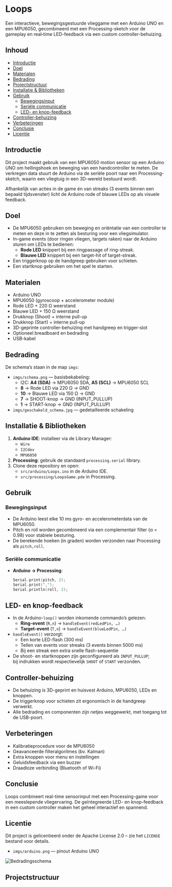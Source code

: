 # Loops

Een interactieve, bewegingsgestuurde vlieggame met een Arduino UNO en een MPU6050, gecombineerd met een Processing-sketch voor de gameplay en real‐time LED-feedback via een custom controller-behuizing.

## Inhoud

- [Introductie](#introductie)
- [Doel](#doel)
- [Materialen](#materialen)
- [Bedrading](#bedrading)
- [Projectstructuur](#projectstructuur)
- [Installatie & Bibliotheken](#installatie--bibliotheken)
- [Gebruik](#gebruik)  
  - [Bewegingsinput](#bewegingsinput)  
  - [Seriële communicatie](#seriële-communicatie)  
  - [LED- en knop-feedback](#led--en-knop-feedback)  
- [Controller-behuizing](#controller-behuizing)
- [Verbeteringen](#verbeteringen)
- [Conclusie](#conclusie)
- [Licentie](#licentie)

## Introductie

Dit project maakt gebruik van een MPU6050 motion sensor op een Arduino UNO om hellingshoek en beweging van een handcontroller te meten. De verkregen data stuurt de Arduino via de seriële poort naar een Processing-sketch, waarin een vliegtuig in een 3D-wereld bestuurd wordt.

Afhankelijk van acties in de game én van streaks (3 events binnen een bepaald tijdsvenster) licht de Arduino rode of blauwe LEDs op als visuele feedback.

## Doel

- De MPU6050 gebruiken om beweging en oriëntatie van een controller te meten en deze in te zetten als besturing voor een vliegsimulator.
- In-game events (door ringen vliegen, targets raken) naar de Arduino sturen om LEDs te bedienen:  
  - **Rode LED** knippert bij een ringpassage of ring-streak.  
  - **Blauwe LED** knippert bij een target-hit of target-streak.  
- Een triggerknop op de handgreep gebruiken voor schieten.  
- Een startknop gebruiken om het spel te starten.

## Materialen

- Arduino UNO  
- MPU6050 (gyroscoop + accelerometer module)  
- Rode LED + 220 Ω weerstand  
- Blauwe LED + 150 Ω weerstand  
- Drukknop (Shoot) + interne pull-up  
- Drukknop (Start) + interne pull-up  
- 3D-geprinte controller-behuizing met handgreep en trigger-slot  
- Optioneel breadboard en bedrading  
- USB-kabel

## Bedrading

De schema’s staan in de map `imgs`:

- `imgs/schema.png` — basisbekabeling:  
  - I2C: **A4 (SDA)** → MPU6050 SDA, **A5 (SCL)** → MPU6050 SCL  
  - **8** → Rode LED via 220 Ω → GND  
  - **10** → Blauwe LED via 150 Ω → GND  
  - **7** → SHOOT-knop → GND (INPUT_PULLUP)  
  - **1** → START-knop → GND (INPUT_PULLUP)  
- `imgs/geschakeld_schema.jpg` — gedetailleerde schakeling  


## Installatie & Bibliotheken

1. **Arduino IDE**: installeer via de Library Manager:  
   - `Wire`  
   - `I2Cdev`  
   - `MPU6050`  
2. **Processing**: gebruik de standaard `processing.serial` library.  
3. Clone deze repository en open:  
   - `src/arduino/Loops.ino` in de Arduino IDE.  
   - `src/processing/LoopsGame.pde` in Processing.

## Gebruik

### Bewegingsinput

- De Arduino leest elke 10 ms gyro- en accelerometerdata van de MPU6050.  
- Pitch en roll worden gecombineerd via een complementair filter (α = 0.98) voor stabiele besturing.  
- De berekende hoeken (in graden) worden verzonden naar Processing als `pitch,roll`.

### Seriële communicatie

- **Arduino → Processing**:
  ```cpp
  Serial.print(pitch, 2);
  Serial.print(",");
  Serial.println(roll, 2);

## LED- en knop-feedback

- In de Arduino-`loop()` worden inkomende commando’s gelezen:  
  - **Ring-event** (`R,n`) → `handleEvent(redLedPin, …)`  
  - **Target-event** (`T,n`) → `handleEvent(blueLedPin, …)`  
- `handleEvent()` verzorgt:  
  - Een korte LED-flash (300 ms)  
  - Tellen van events voor streaks (3 events binnen 5000 ms)  
  - Bij een streak een extra snelle flash-sequentie  
- De shoot- en startknoppen zijn geconfigureerd als `INPUT_PULLUP`;  
  bij indrukken wordt respectievelijk `SHOOT` of `START` verzonden.

## Controller-behuizing

- De behuizing is 3D-geprint en huisvest Arduino, MPU6050, LEDs en knoppen.  
- De triggerknop voor schieten zit ergonomisch in de handgreep verwerkt.  
- Alle bedrading en componenten zijn netjes weggewerkt, met toegang tot de USB-poort.

## Verbeteringen

- Kalibratieprocedure voor de MPU6050  
- Geavanceerde filteralgoritmes (bv. Kalman)  
- Extra knoppen voor menu en instellingen  
- Geluidsfeedback via een buzzer  
- Draadloze verbinding (Bluetooth of Wi-Fi)

## Conclusie

Loops combineert real-time sensorinput met een Processing-game voor een meeslepende vliegervaring. De geïntegreerde LED- en knop-feedback in een custom controller maken het geheel interactief en spannend.

## Licentie

Dit project is gelicentieerd onder de Apache License 2.0 – zie het `LICENSE` bestand voor details.  


- `imgs/arduino.png` — pinout Arduino UNO  

![Bedradingsschema](imgs/schema.png)

## Projectstructuur

